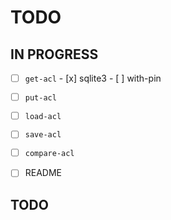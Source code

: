 # TODO

## IN PROGRESS

- [ ] `get-acl`
      - [x] sqlite3
      - [ ] with-pin

- [ ] `put-acl`
- [ ] `load-acl`
- [ ] `save-acl`
- [ ] `compare-acl`
- [ ] README

## TODO